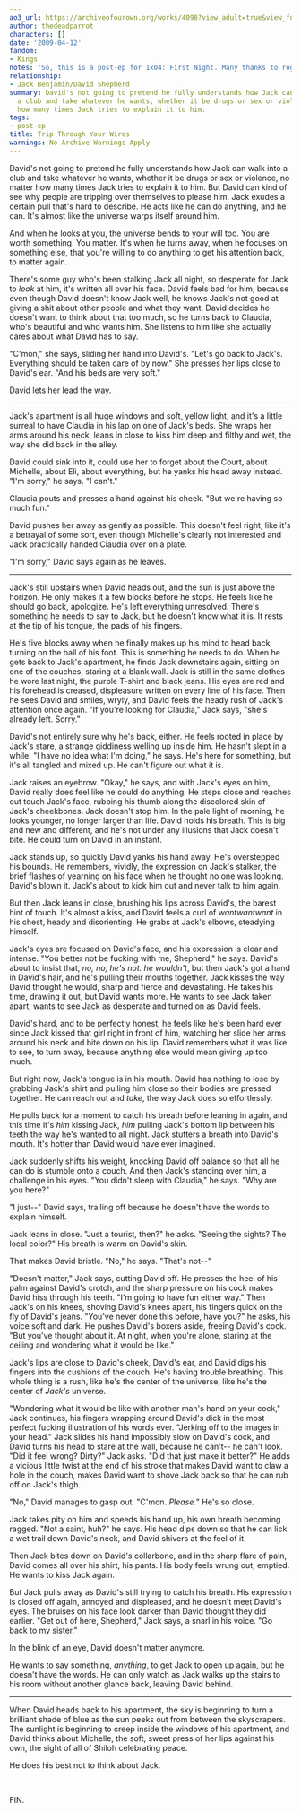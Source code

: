 ```yaml
---
ao3_url: https://archiveofourown.org/works/4098?view_adult=true&view_full_work=true
author: thedeadparrot
characters: []
date: '2009-04-12'
fandom:
- Kings
notes: 'So, this is a post-ep for 1x04: First Night. Many thanks to roga for the beta.'
relationship:
- Jack Benjamin/David Shepherd
summary: David's not going to pretend he fully understands how Jack can walk into
  a club and take whatever he wants, whether it be drugs or sex or violence, no matter
  how many times Jack tries to explain it to him.
tags:
- post-ep
title: Trip Through Your Wires
warnings: No Archive Warnings Apply
---
```


David's not going to pretend he fully understands how Jack can walk into a club and take whatever he wants, whether it be drugs or sex or violence, no matter how many times Jack tries to explain it to him. But David can kind of see why people are tripping over themselves to please him. Jack exudes a certain pull that's hard to describe. He acts like he can do anything, and he can. It's almost like the universe warps itself around him.

And when he looks at you, the universe bends to your will too. You are worth something. You matter. It's when he turns away, when he focuses on something else, that you're willing to do anything to get his attention back, to matter again.

There's some guy who's been stalking Jack all night, so desperate for Jack to *look* at him, it's written all over his face. David feels bad for him, because even though David doesn't know Jack well, he knows Jack's not good at giving a shit about other people and what they want. David decides he doesn't want to think about that too much, so he turns back to Claudia, who's beautiful and who wants him. She listens to him like she actually cares about what David has to say.

"C'mon," she says, sliding her hand into David's. "Let's go back to Jack's. Everything should be taken care of by now." She presses her lips close to David's ear. "And his beds are very soft."

David lets her lead the way.

---

Jack's apartment is all huge windows and soft, yellow light, and it's a little surreal to have Claudia in his lap on one of Jack's beds. She wraps her arms around his neck, leans in close to kiss him deep and filthy and wet, the way she did back in the alley.

David could sink into it, could use her to forget about the Court, about Michelle, about Eli, about everything, but he yanks his head away instead. "I'm sorry," he says. "I can't."

Claudia pouts and presses a hand against his cheek. "But we're having so much fun."

David pushes her away as gently as possible. This doesn't feel right, like it's a betrayal of some sort, even though Michelle's clearly not interested and Jack practically handed Claudia over on a plate.

"I'm sorry," David says again as he leaves.

---

Jack's still upstairs when David heads out, and the sun is just above the horizon. He only makes it a few blocks before he stops. He feels like he should go back, apologize. He's left everything unresolved. There's something he needs to say to Jack, but he doesn't know what it is. It rests at the tip of his tongue, the pads of his fingers.

He's five blocks away when he finally makes up his mind to head back, turning on the ball of his foot. This is something he needs to do. When he gets back to Jack's apartment, he finds Jack downstairs again, sitting on one of the couches, staring at a blank wall. Jack is still in the same clothes he wore last night, the purple T-shirt and black jeans. His eyes are red and his forehead is creased, displeasure written on every line of his face. Then he sees David and smiles, wryly, and David feels the heady rush of Jack's attention once again. "If you're looking for Claudia," Jack says, "she's already left. Sorry."

David's not entirely sure why he's back, either. He feels rooted in place by Jack's stare, a strange giddiness welling up inside him. He hasn't slept in a while. "I have no idea what I'm doing," he says. He's here for something, but it's all tangled and mixed up. He can't figure out what it is.

Jack raises an eyebrow. "Okay," he says, and with Jack's eyes on him, David really does feel like he could do anything. He steps close and reaches out touch Jack's face, rubbing his thumb along the discolored skin of Jack's cheekbones. Jack doesn't stop him. In the pale light of morning, he looks younger, no longer larger than life. David holds his breath. This is big and new and different, and he's not under any illusions that Jack doesn't bite. He could turn on David in an instant.

Jack stands up, so quickly David yanks his hand away. He's overstepped his bounds. He remembers, vividly, the expression on Jack's stalker, the brief flashes of yearning on his face when he thought no one was looking. David's blown it. Jack's about to kick him out and never talk to him again.

But then Jack leans in close, brushing his lips across David's, the barest hint of touch. It's almost a kiss, and David feels a curl of *wantwantwant* in his chest, heady and disorienting. He grabs at Jack's elbows, steadying himself.

Jack's eyes are focused on David's face, and his expression is clear and intense. "You better not be fucking with me, Shepherd," he says. David's about to insist that, *no, no, he's not. he wouldn't*, but then Jack's got a hand in David's hair, and he's pulling their mouths together. Jack kisses the way David thought he would, sharp and fierce and devastating. He takes his time, drawing it out, but David wants more. He wants to see Jack taken apart, wants to see Jack as desperate and turned on as David feels.

David's hard, and to be perfectly honest, he feels like he's been hard ever since Jack kissed that girl right in front of him, watching her slide her arms around his neck and bite down on his lip. David remembers what it was like to see, to turn away, because anything else would mean giving up too much.

But right now, Jack's tongue is in his mouth. David has nothing to lose by grabbing Jack's shirt and pulling him close so their bodies are pressed together. He can reach out and *take*, the way Jack does so effortlessly.

He pulls back for a moment to catch his breath before leaning in again, and this time it's *him* kissing Jack, *him* pulling Jack's bottom lip between his teeth the way he's wanted to all night. Jack stutters a breath into David's mouth. It's hotter than David would have ever imagined.

Jack suddenly shifts his weight, knocking David off balance so that all he can do is stumble onto a couch. And then Jack's standing over him, a challenge in his eyes. "You didn't sleep with Claudia," he says. "Why are you here?"

"I just--" David says, trailing off because he doesn't have the words to explain himself.

Jack leans in close. "Just a tourist, then?" he asks. "Seeing the sights? The local color?" His breath is warm on David's skin.

That makes David bristle. "No," he says. "That's not--"

"Doesn't matter," Jack says, cutting David off. He presses the heel of his palm against David's crotch, and the sharp pressure on his cock makes David hiss through his teeth. "I'm going to have fun either way." Then Jack's on his knees, shoving David's knees apart, his fingers quick on the fly of David's jeans. "You've never done this before, have you?" he asks, his voice soft and dark. He pushes David's boxers aside, freeing David's cock. "But you've thought about it. At night, when you're alone, staring at the ceiling and wondering what it would be like."

Jack's lips are close to David's cheek, David's ear, and David digs his fingers into the cushions of the couch. He's having trouble breathing. This whole thing is a rush, like he's the center of the universe, like he's the center of *Jack's* universe.

"Wondering what it would be like with another man's hand on your cock," Jack continues, his fingers wrapping around David's dick in the most perfect fucking illustration of his words ever. "Jerking off to the images in your head." Jack slides his hand impossibly slow on David's cock, and David turns his head to stare at the wall, because he can't-- he can't look. "Did it feel wrong? Dirty?" Jack asks. "Did that just make it better?" He adds a vicious little twist at the end of his stroke that makes David want to claw a hole in the couch, makes David want to shove Jack back so that he can rub off on Jack's thigh.

"No," David manages to gasp out. "C'mon. *Please.*" He's so close.

Jack takes pity on him and speeds his hand up, his own breath becoming ragged. "Not a saint, huh?" he says. His head dips down so that he can lick a wet trail down David's neck, and David shivers at the feel of it.

Then Jack bites down on David's collarbone, and in the sharp flare of pain, David comes all over his shirt, his pants. His body feels wrung out, emptied. He wants to kiss Jack again.

But Jack pulls away as David's still trying to catch his breath. His expression is closed off again, annoyed and displeased, and he doesn't meet David's eyes. The bruises on his face look darker than David thought they did earlier. "Get out of here, Shepherd," Jack says, a snarl in his voice. "Go back to my sister."

In the blink of an eye, David doesn't matter anymore.

He wants to say something, *anything*, to get Jack to open up again, but he doesn't have the words. He can only watch as Jack walks up the stairs to his room without another glance back, leaving David behind.

---

When David heads back to his apartment, the sky is beginning to turn a brilliant shade of blue as the sun peeks out from between the skyscrapers. The sunlight is beginning to creep inside the windows of his apartment, and David thinks about Michelle, the soft, sweet press of her lips against his own, the sight of all of Shiloh celebrating peace.

He does his best not to think about Jack.

 

FIN.